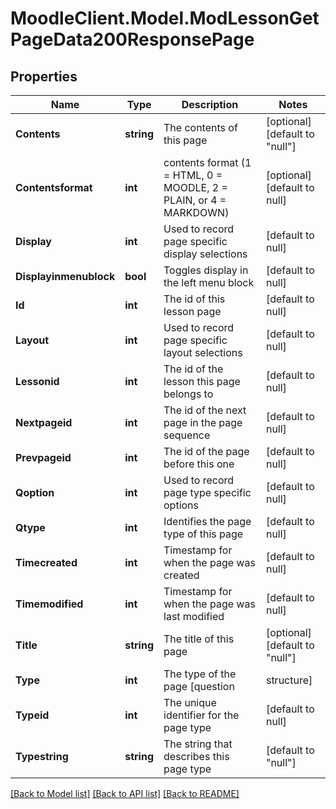 # MoodleClient.Model.ModLessonGetPageData200ResponsePage

## Properties

Name | Type | Description | Notes
------------ | ------------- | ------------- | -------------
**Contents** | **string** | The contents of this page | [optional] [default to "null"]
**Contentsformat** | **int** | contents format (1 &#x3D; HTML, 0 &#x3D; MOODLE, 2 &#x3D; PLAIN, or 4 &#x3D; MARKDOWN) | [optional] [default to null]
**Display** | **int** | Used to record page specific display selections | [default to null]
**Displayinmenublock** | **bool** | Toggles display in the left menu block | [default to null]
**Id** | **int** | The id of this lesson page | [default to null]
**Layout** | **int** | Used to record page specific layout selections | [default to null]
**Lessonid** | **int** | The id of the lesson this page belongs to | [default to null]
**Nextpageid** | **int** | The id of the next page in the page sequence | [default to null]
**Prevpageid** | **int** | The id of the page before this one | [default to null]
**Qoption** | **int** | Used to record page type specific options | [default to null]
**Qtype** | **int** | Identifies the page type of this page | [default to null]
**Timecreated** | **int** | Timestamp for when the page was created | [default to null]
**Timemodified** | **int** | Timestamp for when the page was last modified | [default to null]
**Title** | **string** | The title of this page | [optional] [default to "null"]
**Type** | **int** | The type of the page [question | structure] | [default to null]
**Typeid** | **int** | The unique identifier for the page type | [default to null]
**Typestring** | **string** | The string that describes this page type | [default to "null"]

[[Back to Model list]](../README.md#documentation-for-models) [[Back to API list]](../README.md#documentation-for-api-endpoints) [[Back to README]](../README.md)

